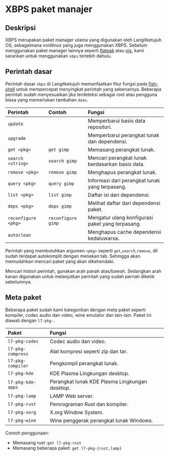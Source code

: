 # XBPS paket manajer

## Deskripsi

XBPS merupakan paket manager utama yang digunakan oleh Langitketujuh OS, sebagaimana voidlinux yang juga menggunakan XBPS. Sebelum menggunakan paket manager lainnya seperti [flatpak](flatpak.md) atau [nix](nix.md), kami sarankan untuk menggunakan `xbps` terlebih dahulu.

## Perintah dasar

Perintah dasar `xbps` di Langitketujuh memanfaatkan fitur fungsi pada [fish-shell](../shell/fish.md) untuk mempercepat menyingkat perintah yang sebenarnya. Beberapa perintah sudah menyesuaikan jika terdeteksi sebagai root atau pengguna biasa yang memerlukan tambahan `doas`.

| Perintah              | Contoh                | Fungsi                                          |
| :-------------------- | :-------------------- | :---------------------------------------------- |
| `update`              |                       | Memperbarui basis data repositori.              |
| `upgrade`             |                       | Memperbarui perangkat lunak dan dependensi.     |
| `get <pkg>`           | `get gimp`            | Memasang perangkat lunak.                       |
| `search <string>`     | `search gimp`         | Mencari perangkat lunak berdasarkan basis data. |
| `remove <pkg>`        | `remove gimp`         | Menghapus perangkat lunak.                      |
| `query <pkg>`         | `query gimp`          | Informasi dari perangkat lunak yang terpasang.  |
| `list <pkg>`          | `list gimp`           | Daftar isi dari dependensi.                     |
| `deps <pkg>`          | `deps gimp`           | Melihat daftar dari dependensi paket.           |
| `reconfigure <pkg>`   | `reconfigure gimp`    | Mengatur ulang konfigurasi paket yang terpasang.|
| `autoclean`           |                       | Menghapus cache dependensi kedaluwarsa.         |

Perintah yang membutuhkan argumen `<pkg>` seperti `get`,`search`,`remove`, dll sudah terdapat autokomplit dengan menekan tab. Sehingga akan memudahkan mencari paket yang akan dikehendaki.

Mencari histori perintah, gunakan arah panah atas/bawah. Sedangkan arah kanan digunakan untuk melanjutkan perintah yang sudah pernah diketik sebelumnya.

## Meta paket

Beberapa paket sudah kami kategorikan dengan meta paket seperti kompiler, codec audio dan video, wine emulator dan lain-lain. Paket ini diawali dengan `l7-pkg-`.

| Paket             | Fungsi                                         |
| :---------------- | :--------------------------------------------- |
| `l7-pkg-codec`    | Codec audio dan video.                         |
| `l7-pkg-compress` | Alat kompresi seperti zip dan tar.             |
| `l7-pkg-compiler` | Pengkompil perangkat lunak.                    |
| `l7-pkg-kde`      | KDE Plasma Lingkungan desktop.                 |
| `l7-pkg-kde-apps` | Perangkat lunak KDE Plasma Lingkungan desktop. |
| `l7-pkg-lamp`     | LAMP Web server.                               |
| `l7-pkg-rust`     | Pemrograman Rust dan kompiler.                 |
| `l7-pkg-xorg`     | X.org Window System.                           |
| `l7-pkg-wine`     | Wine penggerak perangkat lunak Windows.        |

Contoh penggunaan:
- Memasang rust :`get l7-pkg-rust`
- Memasang beberapa paket: `get l7-pkg-{rust,lamp}`
